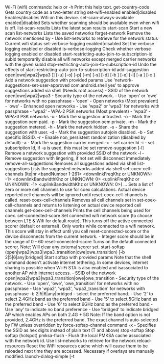 Wi-Fi (wifi) commands:
  help or -h
    Print this help text.
  get-country-code
    Gets country code as a two-letter string
  set-wifi-enabled enabled|disabled
    Enables/disables Wifi on this device.
  set-scan-always-available enabled|disabled
    Sets whether scanning should be available even when wifi is off.
  list-scan-results
    Lists the latest scan results
  start-scan
    Start a new scan
  list-networks
    Lists the saved networks
  forget-network <networkId>
    Remove the network mentioned by <networkId>
        - Use list-networks to retrieve <networkId> for the network
  status
    Current wifi status
  set-verbose-logging enabled|disabled 
    Set the verbose logging enabled or disabled
  is-verbose-logging
    Check whether verbose logging enabled or disabled
  start-restricting-auto-join-to-subscription-id subId
    temporarily disable all wifi networks except merged carrier networks with the given subId
  stop-restricting-auto-join-to-subscription-id
    Undo the effects of start-restricting-auto-join-to-subscription-id
  add-suggestion <ssid> open|owe|wpa2|wpa3 [<passphrase>] [-u] [-o] [-p] [-m]  [-s] [-d] [-b <bssid>] [-e] [-i] [-a <carrierId>] [-c <subscriptionId>]
    Add a network suggestion with provided params
    Use 'network-suggestions-set-user-approved com.android.shell yes' to approve suggestions added via shell (Needs root access)
    <ssid> - SSID of the network
    open|owe|wpa2|wpa3 - Security type of the network.
        - Use 'open' or 'owe' for networks with no passphrase
           - 'open' - Open networks (Most prevalent)
           - 'owe' - Enhanced open networks
        - Use 'wpa2' or 'wpa3' for networks with passphrase
           - 'wpa2' - WPA-2 PSK networks (Most prevalent)
           - 'wpa3' - WPA-3 PSK networks
    -u - Mark the suggestion untrusted.
    -o - Mark the suggestion oem paid.
    -p - Mark the suggestion oem private.
    -m - Mark the suggestion metered.
    -h - Mark the network hidden.
    -s - Share the suggestion with user.
    -d - Mark the suggestion autojoin disabled.
    -b <bssid> - Set specific BSSID.
    -r - Enable non_persistent randomization (disabled by default)
    -a - Mark the suggestion carrier merged
    -c <carrierId> - set carrier Id
    -i <subscriptionId> - set subscription Id, if -a is used, this must be set
  remove-suggestion <ssid> [-l]
    Remove a network suggestion with provided SSID of the network
    -l - Remove suggestion with lingering, if not set will disconnect immediately 
  remove-all-suggestions
    Removes all suggestions added via shell
  list-suggestions
    Lists the suggested networks added via shell
  set-coex-cell-channels [lte|nr <bandNumber 1-261> <downlinkFreqKhz or UNKNOWN: -1> <downlinkBandwidthKhz or UNKNOWN: 0> <uplinkFreqKhz or UNKNOWN: -1> <uplinkBandwidthKhz or UNKNOWN: 0>] ...
    Sets a list of zero or more cell channels to use for coex calculations. Actual device reported cell channels will be ignored until reset-coex-cell-channels is called.
  reset-coex-cell-channels
    Removes all cell channels set in set-coex-cell-channels and returns to listening on actual device reported cell channels
  get-coex-cell-channels
    Prints the cell channels being used for coex.
  set-connected-score <score>
    Set connected wifi network score (to choose between LTE & Wifi for default route).
    This turns off the active connected scorer (default or external).
    Only works while connected to a wifi network. This score will stay in effect until you call reset-connected-score or the device disconnects from the current network.
    <score> - Integer score should be in the range of 0 - 60
  reset-connected-score
    Turns on the default connected scorer.
    Note: Will clear any external scorer set.
  start-softap <ssid> (open|wpa2|wpa3|wpa3_transition|owe|owe_transition) <passphrase> [-b 2|5|6|any|bridged]
    Start softap with provided params
    Note that the shell command doesn't activate internet tethering. In some devices, internet sharing is possible when Wi-Fi STA is also enabled and isassociated to another AP with internet access.
    <ssid> - SSID of the network
    open|wpa2|wpa3|wpa3_transition|owe|owe_transition - Security type of the network.
        - Use 'open', 'owe', 'owe_transition' for networks with no passphrase
        - Use 'wpa2', 'wpa3', 'wpa3_transition' for networks with passphrase
    -b 2|5|6|any|bridged - select the preferred band.
        - Use '2' to select 2.4GHz band as the preferred band
        - Use '5' to select 5GHz band as the preferred band
        - Use '6' to select 6GHz band as the preferred band
        - Use 'any' to indicate no band preference
        - Use 'bridged' to indicate bridged AP which enables APs on both 2.4G + 5G
    Note: If the band option is not provided, 2.4GHz is the preferred band.
          The exact channel is auto-selected by FW unless overridden by force-softap-channel command
    -x - Specifies the SSID as hex digits instead of plain text (T and above)
  stop-softap
    Stop softap (hotspot)
  pmksa-flush <networkId>
        - Flush the local PMKSA cache associated with the network id. Use list-networks to retrieve <networkId> for the network
  reload-resources
    Reset the WiFi resources cache which will cause them to be reloaded next time they are accessed. Necessary if overlays are manually modified.
  launch-dialog-simple [-t <title>] [-m <message>] [-l <url> <url_start> <url_end>] [-y <positive_button_text>] [-n <negative_button_text>] [-x <neutral_button_text>] [-c <timeout_millis>]
    Launches a simple dialog and waits up to 15 seconds to print the response.
    -t - Title
    -m - Message
    -l - URL of the message, with the start and end index inside the message
    -y - Positive Button Text
    -n - Negative Button Text
    -x - Neutral Button Text
    -c - Optional timeout in milliseconds
  launch-dialog-p2p-invitation-sent <device_name> <pin> [-i <display_id>]
    Launches a P2P Invitation Sent dialog.
    <device_name> - Name of the device the invitation was sent to
    <pin> - PIN for the invited device to input
  launch-dialog-p2p-invitation-received <device_name> [-p] [-d <pin>] [-i <display_id>] [-c <timeout_millis>]
    Launches a P2P Invitation Received dialog and waits up to 15 seconds to print the response.
    <device_name> - Name of the device sending the invitation
    -p - Show PIN input
    -d - Display PIN <pin>
    -i - Display ID
    -c - Optional timeout in milliseconds
  query-interface <uid> <package_name> STA|AP|AWARE|DIRECT [-new]
    Query whether the specified could be created for the specified UID and package name, and if so - what other interfaces would be destroyed
    -new - query for a new interfaces (otherwise an existing interface is ok
  interface-priority-interactive-mode enable|disable|default
    Enable or disable asking the user when there's an interface priority conflict, |default| implies using the device default behavior.
  set-one-shot-screen-on-delay-ms <delayMs>
    set the delay for the next screen-on connectivity scan in milliseconds.
  set-ipreach-disconnect enabled|disabled
    Sets whether CMD_IP_REACHABILITY_LOST events should trigger disconnects.
  get-ipreach-disconnect
    Gets setting of CMD_IP_REACHABILITY_LOST events triggering disconnects.
  connect-network <ssid> open|owe|wpa2|wpa3 [<passphrase>] [-x] [-m] [-d] [-b <bssid>] [-r auto|none|persistent|non_persistent]
    Connect to a network with provided params and add to saved networks list
    <ssid> - SSID of the network
    open|owe|wpa2|wpa3 - Security type of the network.
        - Use 'open' or 'owe' for networks with no passphrase
           - 'open' - Open networks (Most prevalent)
           - 'owe' - Enhanced open networks
        - Use 'wpa2' or 'wpa3' for networks with passphrase
           - 'wpa2' - WPA-2 PSK networks (Most prevalent)
           - 'wpa3' - WPA-3 PSK networks
    -x - Specifies the SSID as hex digits instead of plain text
    -m - Mark the network metered.
    -d - Mark the network autojoin disabled.
    -h - Mark the network hidden.
    -p - Mark the network private (not shared).
    -b <bssid> - Set specific BSSID.
    -r auto|none|persistent|non_persistent - MAC randomization scheme for the network
  add-network <ssid> open|owe|wpa2|wpa3 [<passphrase>] [-x] [-m] [-d] [-b <bssid>] [-r auto|none|persistent|non_persistent]
    Add/update saved network with provided params
    <ssid> - SSID of the network
    open|owe|wpa2|wpa3 - Security type of the network.
        - Use 'open' or 'owe' for networks with no passphrase
           - 'open' - Open networks (Most prevalent)
           - 'owe' - Enhanced open networks
        - Use 'wpa2' or 'wpa3' for networks with passphrase
           - 'wpa2' - WPA-2 PSK networks (Most prevalent)
           - 'wpa3' - WPA-3 PSK networks
    -x - Specifies the SSID as hex digits instead of plain text
    -m - Mark the network metered.
    -d - Mark the network autojoin disabled.
    -h - Mark the network hidden.
    -p - Mark the network private (not shared).
    -b <bssid> - Set specific BSSID.
    -r auto|none|persistent|non_persistent - MAC randomization scheme for the network
  set-poll-rssi-interval-msecs <int>
    Sets the interval between RSSI polls to <int> milliseconds.
  get-poll-rssi-interval-msecs
    Gets current interval between RSSI polls, in milliseconds.
  force-hi-perf-mode enabled|disabled
    Sets whether hi-perf mode is forced or left for normal operation.
  force-low-latency-mode enabled|disabled
    Sets whether low latency mode is forced or left for normal operation.
  network-suggestions-set-user-approved <package name> yes|no
    Sets whether network suggestions from the app is approved or not.
  network-suggestions-has-user-approved <package name>
    Queries whether network suggestions from the app is approved or not.
  imsi-protection-exemption-set-user-approved-for-carrier <carrier id> yes|no
    Sets whether Imsi protection exemption for carrier is approved or not
  imsi-protection-exemption-has-user-approved-for-carrier <carrier id>
    Queries whether Imsi protection exemption for carrier is approved or not
  imsi-protection-exemption-clear-user-approved-for-carrier <carrier id>
    Clear the user choice on Imsi protection exemption for carrier
  network-requests-remove-user-approved-access-points <package name>
    Removes all user approved network requests for the app.
  clear-user-disabled-networks
    Clears the user disabled networks list.
  send-link-probe
    Manually triggers a link probe.
  force-softap-band enabled <int> | disabled
    Forces soft AP band to 2|5|6
  force-softap-channel enabled <int> | disabled
    Sets whether soft AP channel is forced to <int> MHz
    or left for normal   operation.
  force-country-code enabled <two-letter code> | disabled 
    Sets country code to <two-letter code> or left for normal value
    or '00' for forcing to world mode country code
  set-wifi-watchdog enabled|disabled
    Sets whether wifi watchdog should trigger recovery
  get-wifi-watchdog
    Gets setting of wifi watchdog trigger recovery.
  get-softap-supported-features
    Gets softap supported features. Will print 'wifi_softap_acs_supported'
    and/or 'wifi_softap_wpa3_sae_supported',
    and/or 'wifi_softap_bridged_ap_supported',
    and/or 'wifi_softap_bridged_ap_with_sta_supported',
    each on a separate line.
  settings-reset
    Initiates wifi settings reset
  add-request [-g] [-i] [-n] [-s] <ssid> open|owe|wpa2|wpa3 [<passphrase>] [-b <bssid>] [-d <band=2|5|6|60>]
    Add a network request with provided params
    Use 'network-requests-set-user-approved android yes' to pre-approve requests added via rooted shell (Not persisted)
    -g - Marks the following SSID as a glob pattern
    <ssid> - SSID of the network, or glob pattern if -g is present
    open|owe|wpa2|wpa3 - Security type of the network.
        - Use 'open' or 'owe' for networks with no passphrase
           - 'open' - Open networks (Most prevalent)
           - 'owe' - Enhanced open networks
        - Use 'wpa2' or 'wpa3' for networks with passphrase
           - 'wpa2' - WPA-2 PSK networks (Most prevalent)
           - 'wpa3' - WPA-3 PSK networks
    -b <bssid> - Set specific BSSID.
    -i Set internet capability.
    -d Specify the band of access point: 2, 5, 6, or 60
    -s No SSID provided, to be chosen by network selection.
    -n - Prevent auto-selection of BSSID and force it to be null so that the request matches all BSSIDs.
  remove-request <ssid>
    Remove a network request with provided SSID of the network
  remove-all-requests
    Removes all active requests added via shell
  list-requests
    Lists the requested networks added via shell
  network-requests-set-user-approved <package name> yes|no
    Sets whether network requests from the app is approved or not.
    Note: Only 1 such app can be approved from the shell at a time
  network-requests-has-user-approved <package name>
    Queries whether network requests from the app is approved or not.
    Note: This only returns whether the app was set via the 'network-requests-set-user-approved' shell command
  list-all-suggestions
    Lists all suggested networks on this device
  list-suggestions-from-app <package name>
    Lists the suggested networks from the app
  set-emergency-callback-mode enabled|disabled
    Sets whether Emergency Callback Mode (ECBM) is enabled.
    Equivalent to receiving the TelephonyManager.ACTION_EMERGENCY_CALLBACK_MODE_CHANGED broadcast.
  set-emergency-call-state enabled|disabled
    Sets whether we are in the middle of an emergency call.
Equivalent to receiving the TelephonyManager.ACTION_EMERGENCY_CALL_STATE_CHANGED broadcast.
  network-suggestions-set-as-carrier-provider <packageName> yes|no
    Set the <packageName> work as carrier provider or not.
  is-network-suggestions-set-as-carrier-provider <packageName>
    Queries whether the <packageName> is working as carrier provider or not.
  remove-app-from-suggestion_database <packageName>
    Remove <packageName> from the suggestion database, all suggestions and user approval will be deleted, it is the same as uninstalling this app.
  trigger-recovery
    Trigger Wi-Fi subsystem restart.
  start-faking-scans
    Start faking scan results into the framework (configured with 'add-fake-scan'), stop with 'stop-faking-scans'.
  stop-faking-scans
    Stop faking scan results - started with 'start-faking-scans'.
  add-fake-scan [-x] <ssid> <bssid> <capabilities> <frequency> <dbm>
    Add a fake scan result to be used when enabled via `start-faking-scans'.
    Example WPA2: add-fake-scan fakeWpa2 80:01:02:03:04:05 "[WPA2-PSK-CCMP][RSN-PSK-CCMP][ESS]" 2412 -55
    Example WPA3: add-fake-scan fakeWpa3 80:01:02:03:04:06 "[RSN-SAE+FT/SAE-CCMP][ESS]" 2412 -55
    Example Open: add-fake-scan fakeOpen 80:01:02:03:04:07 "[ESS]" 2412 -55
    Example OWE: add-fake-scan fakeOwe 80:01:02:03:04:08 "[RSN-OWE-CCMP]" 2412 -55
    Example WPA2/WPA3 transition mode: add-fake-scan fakeWpa2t3 80:01:02:03:04:09 "[WPA2-PSK-CCMP][RSN-PSK+SAE-CCMP][ESS][MFPC]" 2412 -55
    Example Open/OWE transition mode: add-fake-scan fakeOpenOwe 80:01:02:03:04:0A "[RSN-OWE_TRANSITION-CCMP][ESS]" 2412 -55
    Example Passpoint: add-fake-scan fakePasspoint 80:01:02:03:04:0B "[WPA2-EAP/SHA1-CCMP][RSN-EAP/SHA1-CCMP][ESS][MFPR][MFPC][PASSPOINT]" 2412 -55
    -x - Specifies the SSID as hex digits instead of plain text
  reset-fake-scans
    Resets all fake scan results added by 'add-fake-scan'.
  enable-scanning enabled|disabled [-h]
    Sets whether all scanning should be enabled or disabled
    -h - Enable scanning for hidden networks.
  set-passpoint-enabled enabled|disabled
    Sets whether Passpoint should be enabled or disabled
  start-lohs <ssid> (open|wpa2|wpa3|wpa3_transition|owe|owe_transition) <passphrase> [-b 2|5|6|any]
    Start local only softap (hotspot) with provided params
    <ssid> - SSID of the network
    open|wpa2|wpa3|wpa3_transition|owe|owe_transition - Security type of the network.
        - Use 'open', 'owe', 'owe_transition' for networks with no passphrase
        - Use 'wpa2', 'wpa3', 'wpa3_transition' for networks with passphrase
    -b 2|5|6|any|bridged - select the preferred band.
        - Use '2' to select 2.4GHz band as the preferred band
        - Use '5' to select 5GHz band as the preferred band
        - Use '6' to select 6GHz band as the preferred band
        - Use 'any' to indicate no band preference
        - Use 'bridged' to indicate bridged AP which enables APs on both 2.4G + 5G
    Note: If the band option is not provided, 2.4GHz is the preferred band.
  stop-lohs
    Stop local only softap (hotspot)
  set-multi-internet-mode 0|1|2
    Sets Multi Internet use case mode. 0-disabled 1-dbs 2-multi ap
  set-pno-request <ssid> [-f <frequency>]
    Requests to include a non-quoted UTF-8 SSID in PNO scans
  clear-pno-request
    Clear the PNO scan request.
  start-dpp-enrollee-responder [-i <info>] [-c <curve>]
    Start DPP Enrollee responder mode.
    -i - Device Info to be used in DPP Bootstrapping URI
    -c - Cryptography Curve integer 1:p256v1, 2:s384r1, etc
  start-dpp-configurator-initiator <networkId> <netRole> <enrolleeURI>
    Start DPP Configurator Initiator mode.
    netRole - 0: STA, 1: AP
    enrolleeURI - Bootstrapping URI received from Enrollee
  stop-dpp
    Stop DPP session.
